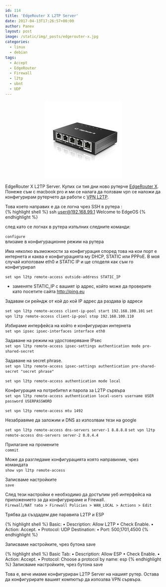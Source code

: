 ```yaml
---
id: 114
title: 'EdgeRouter X L2TP Server'
date: 2017-04-13T17:26:57+00:00
author: Panev
layout: post
image: /static/img/_posts/edgerouter-x.jpg
categories:
  - linux
  - debian
tags:
  - Accept
  - EdgeRouter
  - Firewall
  - l2tp
  - ubnt
  - UDP
---
```

<center>
<img src="https://raw.githubusercontent.com/rpanev/rpanev.github.io/master/static/img/_posts/edgerouter-x.jpg" alt="EdgeRouter X" />
</center>

EdgeRouter X L2TP Server. Купих си тия дни ново рутерче <a href="https://www.ubnt.com/edgemax/edgerouter-x/" target="_blank" rel="noopener noreferrer">EdgeRouter X</a>. Понеже съм с macbook pro и ми се налага да ползвам vpn се наложи да конфигурирам рутерчето да работи с <a href="https://en.wikipedia.org/wiki/Layer_2_Tunneling_Protocol" target="_blank" rel="noopener noreferrer">VPN L2TP</a>.

Това което направих е да се логна чрез SSH в рутера :  
{% highlight shell %}
ssh user@192.168.99.1
Welcome to EdgeOS
{% endhighlight %}

след като се логнах в рутера изпълних следните команди:

`configure`  
влизаме в конфигурационне режим на рутера

Има няколко възможности за конфигурация според това на кои порт е интернета и каква е конфигурацията му DHCP, STATIC или PPPoE. В моя случай използвам eth0 и STATIC IP и ще споделя как съм го конфигурирал

`set vpn l2tp remote-access outside-address STATIC_IP`  
* заменяте STATIC_IP с вашият ip адрес, който може да проверите като посетите сайта http://ping.eu

Задавам си рейндж от кой до кой IP адрес да раздава ip адреси  

`set vpn l2tp remote-access client-ip-pool start 192.168.100.101`
`set vpn l2tp remote-access client-ip-pool stop 192.168.100.110` 

Избираме интерфейса на който е конфигуриран интернета  
`set vpn ipsec ipsec-interfaces interface eth0`

Задаване на режим на удостоверяване IPsec  
`set vpn l2tp remote-access ipsec-settings authentication mode pre-shared-secret`

Задаване на secret phrase.  
`set vpn l2tp remote-access ipsec-settings authentication pre-shared-secret "secret phrase"`

`set vpn l2tp remote-access authentication mode local`

Конфигурация на потребител и парола за L2TP сървъра  
`set vpn l2tp remote-access authentication local-users username USER password USERPASSWORD`

`set vpn l2tp remote-access mtu 1492`

Незабравяме да заложим и DNS аз изпозлвам тези на google  

`set vpn l2tp remote-access dns-servers server-1 8.8.8.8`
`set vpn l2tp remote-access dns-servers server-2 8.8.4.4`
 
Прилагане на промените  
`commit`

Може да разгледаме конфигурацията която направихме, чрез командата  
`show vpn l2tp remote-access`

Записваме настройките  
`save`

След тези настройки е необходимо да достъпим уеб интерфейса на приложението за да конфигурираме и Firewall.  
`Firewall/NAT таба > Firewall Policies > WAN_LOCAL > Actions > Edit`

Трябва да създадем две паравила L2TP и ESP  

{% highlight shell %}
Basic:
  • Description:  Allow L2TP
  • Check Enable.
  • Action:  Accept.
  • Protocol:  UDP
Destination:
  • Port:  500,1701,4500
{% endhighlight %}

Записваме настройките, чрез бутона save

{% highlight shell %}
Basic Tab:
  • Description:  Allow ESP
  • Check Enable.
  • Action:  Accept.
  • Protocol: Choose a protocol by name:  esp
{% endhighlight %}
Записваме настройките, чрез бутона save

Това е, вече имаме конфигуриран L2TP Server на нашият рутер. Остава да конфигурирате вашият компютър да изпозлва VPN сървъра.